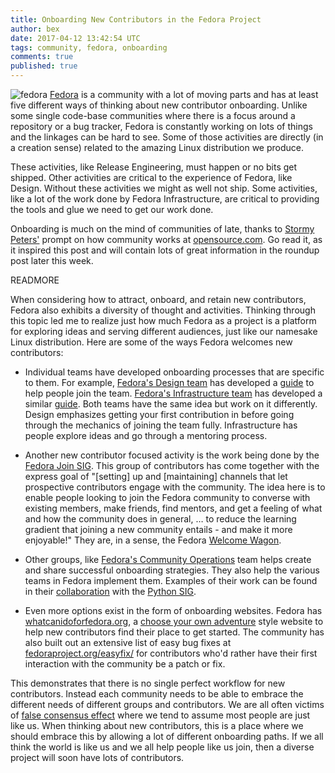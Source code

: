 ```yaml
---
title: Onboarding New Contributors in the Fedora Project
author: bex
date: 2017-04-12 13:42:54 UTC
tags: community, fedora, onboarding
comments: true
published: true
---
```


![fedora](blog/fedora-logo.png) [Fedora](https://getfedora.org) is a community with a lot of moving parts and has at least five different ways of thinking about new contributor onboarding.  Unlike some single code-base communities where there is a focus around a repository or a bug tracker, Fedora is constantly working on lots of things and the linkages can be hard to see.  Some of those activities are directly (in a creation sense) related to the amazing Linux distribution we produce.  

These activities, like Release Engineering, must happen or no bits get shipped.  Other activities are critical to the experience of Fedora, like Design.  Without these activities we might as well not ship.  Some activities, like a lot of the work done by Fedora Infrastructure, are critical to providing the tools and glue we need to get our work done.

Onboarding is much on the mind of communities of late, thanks to [Stormy Peters'](https://twitter.com/storming) prompt on how community works at [opensource.com](https://opensource.com/article/17/4/blogging-challenge-open-source-community). Go read it, as it inspired this post and will contain lots of great information in the roundup post later this week.

READMORE

When considering how to attract, onboard, and retain new contributors, Fedora also exhibits a diversity of thought and activities. Thinking through this topic led me to realize just how much Fedora as a project is a platform for exploring ideas and serving different audiences, just like our namesake Linux distribution.  Here are some of the ways Fedora welcomes new contributors:

* Individual teams have developed onboarding processes that are specific to them.  For example, [Fedora's Design team](https://fedoraproject.org/wiki/Design) has developed a [guide](https://fedoraproject.org/wiki/Join_the_Design_Team) to help people join the team.  [Fedora's Infrastructure team](https://fedoraproject.org/wiki/Infrastructure) has developed a similar [guide](https://fedoraproject.org/wiki/Infrastructure/GettingStarted).  Both teams have the same idea but work on it differently.  Design emphasizes getting your first contribution in before going through the mechanics of joining the team fully.  Infrastructure has people explore ideas and go through a mentoring process.

* Another new contributor focused activity is the work being done by the [Fedora Join SIG](https://fedoraproject.org/wiki/Fedora_Join_SIG).  This group of contributors has come together with the express goal of "[setting] up and [maintaining] channels that let prospective contributors engage with the community. The idea here is to enable people looking to join the Fedora community to converse with existing members, make friends, find mentors, and get a feeling of what and how the community does in general, … to reduce the learning gradient that joining a new community entails - and make it more enjoyable!"  They are, in a sense, the Fedora [Welcome Wagon](https://en.wikipedia.org/wiki/Welcome_Wagon).

* Other groups, like [Fedora's Community Operations](https://fedoraproject.org/wiki/CommOps) team helps create and share successful onboarding strategies.  They also help the various teams in Fedora implement them.  Examples of their work can be found in their [collaboration](https://pagure.io/fedora-commops/issue/84) with the [Python SIG](https://fedoraproject.org/wiki/SIGs/Python).

* Even more options exist in the form of onboarding websites.  Fedora has [whatcanidoforfedora.org](http://whatcanidoforfedora.org/), a [choose your own adventure](https://en.wikipedia.org/wiki/Choose_Your_Own_Adventure) style website to help new contributors find their place to get started.  The community has also built out an extensive list of easy bug fixes at [fedoraproject.org/easyfix/](https://fedoraproject.org/easyfix/) for contributors who'd rather have their first interaction with the community be a patch or fix.

This demonstrates that there is no single perfect workflow for new contributors.  Instead each community needs to be able to embrace the different needs of different groups and contributors.  We are all often victims of [false consensus effect](https://en.wikipedia.org/wiki/False_consensus_effect) where we tend to assume most people are just like us.  When thinking about new contributors, this is a place where we should embrace this by allowing a lot of different onboarding paths.  If we all think the world is like us and we all help people like us join, then a diverse project will soon have lots of contributors.
